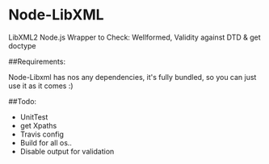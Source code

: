Node-LibXML
==========

LibXML2 Node.js Wrapper to Check: Wellformed, Validity against DTD & get doctype

##Requirements: 

Node-Libxml has nos any dependencies, it's fully bundled, so you can just use it as it comes :)


##Todo:
- UnitTest
- get Xpaths
- Travis config
- Build for all os..
- Disable output for validation